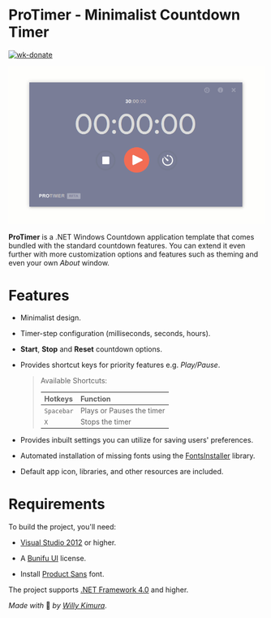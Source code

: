 # ProTimer - Minimalist Countdown Timer
[![wk-donate](https://img.shields.io/badge/BuyMeACoffee-Donate-orange.svg)](https://www.buymeacoffee.com/willykimura)

![protimer-demo](/Assets/protimer-demo.gif)

**ProTimer** is a .NET Windows Countdown application template that comes bundled with the standard countdown features. You can extend it even further with more customization options and features such as theming and even your own *About* window.

# Features

- Minimalist design.

- Timer-step configuration (milliseconds, seconds, hours).

- **Start**, **Stop** and **Reset** countdown options.

- Provides shortcut keys for priority features e.g. *Play/Pause*.

  > Available Shortcuts:
  >
  > | Hotkeys    | Function                  |
  > | ---------- | ------------------------- |
  > | `Spacebar` | Plays or Pauses the timer |
  > | `X`        | Stops the timer           |

- Provides inbuilt settings you can utilize for saving users' preferences.

- Automated installation of missing fonts using the [FontsInstaller](https://github.com/Willy-Kimura/FontsInstaller) library.

- Default app icon, libraries, and other resources are included.

# Requirements 

To build the project, you'll need:

- [Visual Studio 2012](https://visualstudio.microsoft.com/downloads/) or higher.

- A [Bunifu UI](https://kutt.it/willy) license.
- Install [Product Sans](https://befonts.com/product-sans-font.html) font.

The project supports [.NET Framework 4.0](https://www.microsoft.com/en-us/download/details.aspx?id=17718) and higher.



*Made with* 💛 *by* [*Willy Kimura*]([https://github.com/Willy-Kimura).
